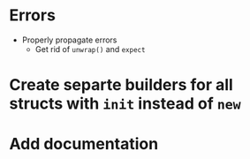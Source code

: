# Errors

* Properly propagate errors 
  - Get rid of `unwrap()` and `expect`


# Create separte builders for all structs with `init` instead of `new`

# Add documentation
